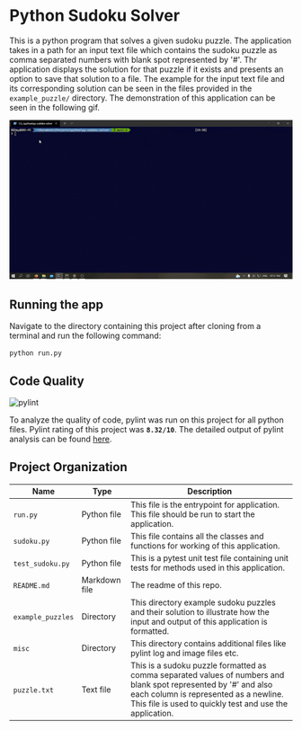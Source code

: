 # Python Sudoku Solver

This is a python program that solves a given sudoku puzzle.
The application takes in a path for an input text file which contains the sudoku puzzle as comma separated numbers with 
blank spot represented by '#'. Thr application displays the solution for that puzzle if it exists and presents an option
to save that solution to a file. The example for the input text file and its corresponding solution can be seen in the 
files provided in the `example_puzzle/` directory. The demonstration of this application can be seen in the following gif.

![working app](misc/sudokusolver.gif)

## Running the app

Navigate to the directory containing this project after cloning from a terminal and run the following command:

```
python run.py
```

## Code Quality

![pylint](https://img.shields.io/badge/Pylint%20Score-8.32%2F10-green?style=flat&logo=python)

To analyze the quality of code, pylint was run on this project for all python files.
Pylint rating of this project was **`8.32/10`**. The detailed output of pylint analysis can be found [here](misc/pylint_log.txt).

## Project Organization

| Name | Type | Description |
|------|------|-------------|
|`run.py`|Python file| This file is the entrypoint for application. This file should be run to start the application. |
|`sudoku.py`|Python file| This file contains all the classes and functions for working of this application.|
|`test_sudoku.py`|Python file| This is a pytest unit test file containing unit tests for methods used in this application.|
|`README.md`|Markdown file| The readme of this repo.|
|`example_puzzles`|Directory| This directory example sudoku puzzles and their solution to illustrate how the input and output of this application is formatted.|
|`misc`|Directory| This directory contains additional files like pylint log and image files etc.|
|`puzzle.txt`|Text file|This is a sudoku puzzle formatted as comma separated values of numbers and blank spot represented by '#' and also each column is represented as a newline. This file is used to quickly test and use the application.| 

